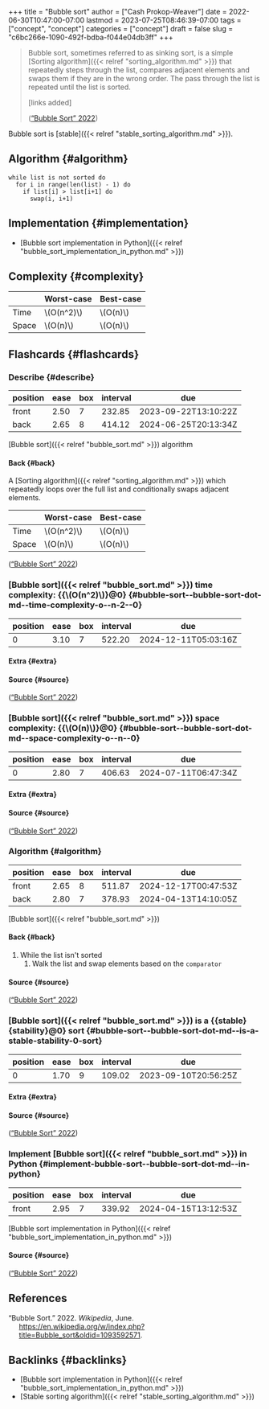 +++
title = "Bubble sort"
author = ["Cash Prokop-Weaver"]
date = 2022-06-30T10:47:00-07:00
lastmod = 2023-07-25T08:46:39-07:00
tags = ["concept", "concept"]
categories = ["concept"]
draft = false
slug = "c6bc266e-1090-492f-bdba-f044e04db3ff"
+++

> Bubble sort, sometimes referred to as sinking sort, is a simple [Sorting algorithm]({{< relref "sorting_algorithm.md" >}}) that repeatedly steps through the list, compares adjacent elements and swaps them if they are in the wrong order. The pass through the list is repeated until the list is sorted.
>
> [links added]
>
> (<a href="#citeproc_bib_item_1">“Bubble Sort” 2022</a>)

Bubble sort is [stable]({{< relref "stable_sorting_algorithm.md" >}}).


## Algorithm {#algorithm}

```nil
while list is not sorted do
  for i in range(len(list) - 1) do
    if list[i] > list[i+1] do
      swap(i, i+1)
```


## Implementation {#implementation}

-   [Bubble sort implementation in Python]({{< relref "bubble_sort_implementation_in_python.md" >}})


## Complexity {#complexity}

|       | Worst-case   | Best-case  |
|-------|--------------|------------|
| Time  | \\(O(n^2)\\) | \\(O(n)\\) |
| Space | \\(O(n)\\)   | \\(O(n)\\) |


## Flashcards {#flashcards}


### Describe {#describe}

| position | ease | box | interval | due                  |
|----------|------|-----|----------|----------------------|
| front    | 2.50 | 7   | 232.85   | 2023-09-22T13:10:22Z |
| back     | 2.65 | 8   | 414.12   | 2024-06-25T20:13:34Z |

[Bubble sort]({{< relref "bubble_sort.md" >}}) algorithm


#### Back {#back}

A [Sorting algorithm]({{< relref "sorting_algorithm.md" >}}) which repeatedly loops over the full list and conditionally swaps adjacent elements.

|       | Worst-case   | Best-case  |
|-------|--------------|------------|
| Time  | \\(O(n^2)\\) | \\(O(n)\\) |
| Space | \\(O(n)\\)   | \\(O(n)\\) |

(<a href="#citeproc_bib_item_1">“Bubble Sort” 2022</a>)


### [Bubble sort]({{< relref "bubble_sort.md" >}}) time complexity: {{\\(O(n^2)\\)}@0} {#bubble-sort--bubble-sort-dot-md--time-complexity-o--n-2--0}

| position | ease | box | interval | due                  |
|----------|------|-----|----------|----------------------|
| 0        | 3.10 | 7   | 522.20   | 2024-12-11T05:03:16Z |


#### Extra {#extra}


#### Source {#source}

(<a href="#citeproc_bib_item_1">“Bubble Sort” 2022</a>)


### [Bubble sort]({{< relref "bubble_sort.md" >}}) space complexity: {{\\(O(n)\\)}@0} {#bubble-sort--bubble-sort-dot-md--space-complexity-o--n--0}

| position | ease | box | interval | due                  |
|----------|------|-----|----------|----------------------|
| 0        | 2.80 | 7   | 406.63   | 2024-07-11T06:47:34Z |


#### Extra {#extra}


#### Source {#source}

(<a href="#citeproc_bib_item_1">“Bubble Sort” 2022</a>)


### Algorithm {#algorithm}

| position | ease | box | interval | due                  |
|----------|------|-----|----------|----------------------|
| front    | 2.65 | 8   | 511.87   | 2024-12-17T00:47:53Z |
| back     | 2.80 | 7   | 378.93   | 2024-04-13T14:10:05Z |

[Bubble sort]({{< relref "bubble_sort.md" >}})


#### Back {#back}

1.  While the list isn't sorted
    1.  Walk the list and swap elements based on the `comparator`


#### Source {#source}

(<a href="#citeproc_bib_item_1">“Bubble Sort” 2022</a>)


### [Bubble sort]({{< relref "bubble_sort.md" >}}) is a {{stable}{stability}@0} sort {#bubble-sort--bubble-sort-dot-md--is-a-stable-stability-0-sort}

| position | ease | box | interval | due                  |
|----------|------|-----|----------|----------------------|
| 0        | 1.70 | 9   | 109.02   | 2023-09-10T20:56:25Z |


#### Extra {#extra}


#### Source {#source}

(<a href="#citeproc_bib_item_1">“Bubble Sort” 2022</a>)


### Implement [Bubble sort]({{< relref "bubble_sort.md" >}}) in Python {#implement-bubble-sort--bubble-sort-dot-md--in-python}

| position | ease | box | interval | due                  |
|----------|------|-----|----------|----------------------|
| front    | 2.95 | 7   | 339.92   | 2024-04-15T13:12:53Z |

[Bubble sort implementation in Python]({{< relref "bubble_sort_implementation_in_python.md" >}})


#### Source {#source}

(<a href="#citeproc_bib_item_1">“Bubble Sort” 2022</a>)

## References

<style>.csl-entry{text-indent: -1.5em; margin-left: 1.5em;}</style><div class="csl-bib-body">
  <div class="csl-entry"><a id="citeproc_bib_item_1"></a>“Bubble Sort.” 2022. <i>Wikipedia</i>, June. <a href="https://en.wikipedia.org/w/index.php?title=Bubble_sort&oldid=1093592571">https://en.wikipedia.org/w/index.php?title=Bubble_sort&#38;oldid=1093592571</a>.</div>
</div>


## Backlinks {#backlinks}

-   [Bubble sort implementation in Python]({{< relref "bubble_sort_implementation_in_python.md" >}})
-   [Stable sorting algorithm]({{< relref "stable_sorting_algorithm.md" >}})
